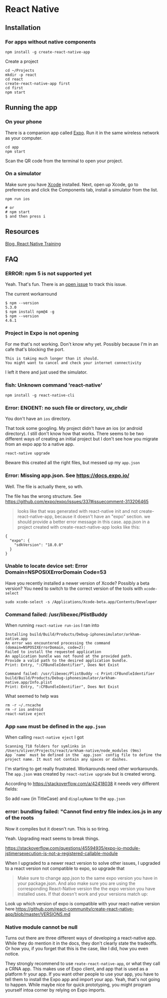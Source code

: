 # React Native

## Installation

### For apps without native components

```shell
npm install -g create-react-native-app
```

Create a project

```
cd ~/Projects
mkdir -p react
cd react
create-react-native-app first
cd first
npm start
```

## Running the app

### On your phone

There is a companion app called [Expo](https://expo.io/). Run it in the same wireless network as your computer.

```
cd app
npm start
```

Scan the QR code from the terminal to open your project.


### On a simulator

Make sure you have [Xcode](https://itunes.apple.com/app/xcode/id497799835) installed.  Next, open up Xcode, go to preferences and click the Components tab, install a simulator from the list.

```
npm run ios

# or
# npm start
$ and then press i
```

## Resources

[Blog, React Native Training](https://medium.com/react-native-training)


## FAQ

### ERROR: npm 5 is not supported yet

Yeah. That's fun. There is an [open issue](https://github.com/npm/npm/issues/16991) to track this issue.

The current workarround

```
$ npm --version
5.3.0
$ npm install npm@4 -g
$ npm --version
4.6.1
```

### Project in Expo is not opening

For me that's not working. Don't know why yet. Possibly because I'm in an cafe that's blocking the port.

```
This is taking much longer than it should.
You might want to cancel and check your internet connectivity
```

I left it there and just used the simulator.

### fish: Unknown command 'react-native'

```
npm install -g react-native-cli
```

### Error: ENOENT: no such file or directory, uv_chdir

You don't have an `ios` directory.

That took some googling. My project didn't have an ios (or android directory).
I still don't know how that works. There seems to be two different ways of creating
an initial project but I don't see how you migrate from an expo app to a native app.


```
react-native upgrade
```

Beware this created all the right files, but messed up my `app.json`

### Error: Missing app.json. See https://docs.expo.io/

Well. The file is actually there, so wth.

The file has the wrong structure. See https://github.com/expo/expo/issues/337#issuecomment-313206465

> looks like that was generated with react-native init and not create-react-native-app,
> because it doesn't have an "expo" section. we should provide a better error message in this case.
> app.json in a project created with create-react-native-app looks like this:

```
{
  "expo": {
    "sdkVersion": "18.0.0"
  }
}
```

### Unable to locate device set: Error Domain=NSPOSIXErrorDomain Code=53

Have you recently installed a newer version of Xcode? Possibly a beta version?
You need to switch to the correct version of the tools with `xcode-select`

```
sudo xcode-select -s /Applications/Xcode-beta.app/Contents/Developer
```

### Command failed: /usr/libexec/PlistBuddy

When running `react-native run-ios` I ran into

```
Installing build/Build/Products/Debug-iphonesimulator/arkham-native.app
An error was encountered processing the command (domain=NSPOSIXErrorDomain, code=2):
Failed to install the requested application
An application bundle was not found at the provided path.
Provide a valid path to the desired application bundle.
Print: Entry, ":CFBundleIdentifier", Does Not Exist

Command failed: /usr/libexec/PlistBuddy -c Print:CFBundleIdentifier build/Build/Products/Debug-iphonesimulator/arkham-native.app/Info.plist
Print: Entry, ":CFBundleIdentifier", Does Not Exist
```

What seemed to help was

```
rm -r ~/.rncache
rm -r ios android
react-native eject
```

### App `name` must be defined in the `app.json`

When calling `react-native eject` I got

```
Scanning 718 folders for symlinks in /Users/oliver/Projects/react/arkham-native/node_modules (9ms)
App `name` must be defined in the `app.json` config file to define the project name. It must not contain any spaces or dashes.
```

I'm starting to get really frustrated. Workarounds need other workarounds.
The `app.json` was created by `react-native upgrade` but is created wrong.

According to https://stackoverflow.com/a/42418038 it needs very different fields:

So add `name` (in TitleCase) and `displayName` to the `app.json`


### error: bundling failed: "Cannot find entry file index.ios.js in any of the roots

Now it compiles  but it doesn't run. This is so tiring.

Yeah. Upgrading react seems to break things.

https://stackoverflow.com/questions/45594935/expo-io-module-jstimersexecution-is-not-a-registered-callable-module

When I upgraded to a newer react version to solve other issues, I upgraded to a react version not compatible
to expo, so upgrade that

> Make sure to change app.json to the same expo version you have in your package.json. And also make sure you are using the corresponding React-Native version the the expo version you have installed uses. If that doesn't work and your versions match up:

Look up which version of expo is compatible with your react-native version here
https://github.com/react-community/create-react-native-app/blob/master/VERSIONS.md


### Native module  cannot be null

Turns out there are three different ways of developing a react-native app. While they do
mention it in the docs, they don't clearly state the tradeoffs. Or how you, if you forget
that this is the case, like I did, how you even notice.

They strongly recommend to use `reate-react-native-app`, or what they call a CRNA app. This makes use of Expo client, and app that is used as a platform fr your app. If you want other people to use your app, you have to tell them to install the Expo app and import your app. Yeah, that's not going to happen. While maybe nice for quick prototyping, you might program yourself intoa corner by relying on Expo imports.

